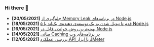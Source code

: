 ### Hi there 👋

<!-- posts -->
* **[20/05/2021]** [جلوگیری از Memory Leak در برنامه‌‌های Node.js](https://liara.ir/blog/%d8%ac%d9%84%d9%88%da%af%db%8c%d8%b1%db%8c-%d8%a7%d8%b2-memory-leak-%d8%af%d8%b1-%d8%a8%d8%b1%d9%86%d8%a7%d9%85%d9%87%e2%80%8c%e2%80%8c%d9%87%d8%a7%db%8c-node-js/ "جلوگیری از Memory Leak در برنامه‌‌های Node.js")
* **[18/05/2021]** [۵ قدم تا تبدیل شدن به یک توسعه‌ی دهنده‌ی بک‌اند با Node.js](https://liara.ir/blog/%db%b5-%d9%82%d8%af%d9%85-%d8%aa%d8%a7-%d8%aa%d8%a8%d8%af%db%8c%d9%84-%d8%b4%d8%af%d9%86-%d8%a8%d9%87-%db%8c%da%a9-%d8%aa%d9%88%d8%b3%d8%b9%d9%87%e2%80%8c%db%8c-%d8%af%d9%87%d9%86%d8%af%d9%87%e2%80%8c/ "۵ قدم تا تبدیل شدن به یک توسعه‌ی دهنده‌ی بک‌اند با Node.js")
* **[16/05/2021]** [بهینه‌ترین روش‌ خواندن فایل در Node.js](https://liara.ir/blog/%d8%a8%d9%87%db%8c%d9%86%d9%87%e2%80%8c%d8%aa%d8%b1%db%8c%d9%86-%d8%b1%d9%88%d8%b4%e2%80%8c-%d8%ae%d9%88%d8%a7%d9%86%d8%af%d9%86-%d9%81%d8%a7%db%8c%d9%84-%d8%af%d8%b1-node-js/ "بهینه‌ترین روش‌ خواندن فایل در Node.js")
* **[14/05/2021]** [مبانی Caching در برنامه‌های وب](https://liara.ir/blog/%d9%85%d8%a8%d8%a7%d9%86%db%8c-caching-%d8%af%d8%b1-%d8%a8%d8%b1%d9%86%d8%a7%d9%85%d9%87%e2%80%8c%d9%87%d8%a7%db%8c-%d9%88%d8%a8/ "مبانی Caching در برنامه‌های وب")
* **[12/05/2021]** [بررسی عملکرد API با ابزار JMeter](https://liara.ir/blog/%d8%a8%d8%b1%d8%b1%d8%b3%db%8c-%d8%b9%d9%85%d9%84%da%a9%d8%b1%d8%af-api-%d8%a8%d8%a7-%d8%a7%d8%a8%d8%b2%d8%a7%d8%b1-jmeter/ "بررسی عملکرد API با ابزار JMeter")<!-- /posts -->

